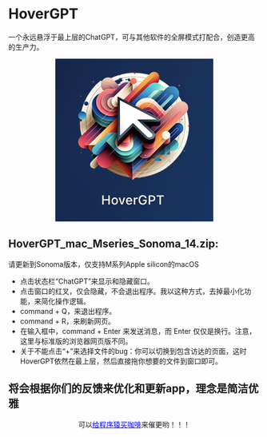 # HoverGPT
 一个永远悬浮于最上层的ChatGPT，可与其他软件的全屏模式打配合，创造更高的生产力。

<div align="center">
    <img src="images/icon.png" alt="images loss">
</div>

## HoverGPT_mac_Mseries_Sonoma_14.zip:

 请更新到Sonoma版本，仅支持M系列Apple silicon的macOS
 
- 点击状态栏“ChatGPT”来显示和隐藏窗口。
- 点击窗口的红叉，仅会隐藏，不会退出程序。我以这种方式，去掉最小化功能，来简化操作逻辑。
- command + Q，来退出程序。
- command + R，来刷新网页。
- 在输入框中，command + Enter 来发送消息，而 Enter 仅仅是换行。注意，这里与标准版的浏览器网页版不同。
- 关于不能点击“+”来选择文件的bug：你可以切换到包含访达的页面，这时HoverGPT依然在最上层，然后直接拖你想要的文件到窗口即可。

## 将会根据你们的反馈来优化和更新app，理念是简洁优雅

<div align="center">
    可以<a href="images/pay.png" title="你的微信支付图片链接" style="color: blue;">给程序猿买咖啡</a>来催更哟！！！
</div>
